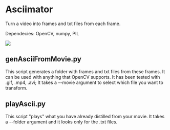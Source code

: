# Asciimator

Turn a video into frames and txt files from each frame.

Dependecies:
OpenCV, numpy, PIL

![](sample-demo.gif)

<!-- ![](asciimator-demo.gif) -->

## genAsciiFromMovie.py

This script generates a folder with frames and txt files from these frames.
It can be used with anything that OpenCV supports. It has been tested with .gif, .mp4, .avi;
It takes a --movie argument to select which file you want to transform.

## playAscii.py

This script "plays" what you have already distilled from your movie.
It takes a --folder argument and it looks only for the .txt files.
